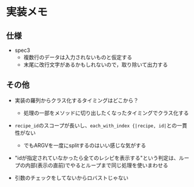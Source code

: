 実装メモ
====

仕様
----

- spec3
    - 複数行のデータは入力されないものと仮定する
    - 末尾に改行文字があるかもしれないので，取り除いて出力する

その他
----

- 実装の羅列からクラス化するタイミングはどこから？
    - 処理の一部をメソッドに切り出したくなったタイミングでクラス化する

- `recipe_id`のスコープが長いし、`each_with_index {|recipe, id|`との一貫性がない
    - でもARGVを一度にsplitするのはいい感じな気がする

- "idが指定されていなかったら全てのレシピを表示する"という判定は、ループの内部(表示の直前)でやるとループまで同じ処理を使いまわせる
- 引数のチェックをしてないからロバストじゃない
